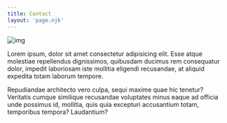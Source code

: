 ```yaml
---
title: Contact
layout: 'page.njk'
---
```


![img](/static/blog/pexels-advaith-nair-3669275.jpg)

Lorem ipsum, dolor sit amet consectetur adipisicing elit. Esse atque molestiae repellendus dignissimos, quibusdam ducimus rem consequatur dolor, impedit laboriosam iste mollitia eligendi recusandae, at aliquid expedita totam laborum tempore.

Repudiandae architecto vero culpa, sequi maxime quae hic tenetur? Veritatis cumque similique recusandae voluptates minus eaque ad officia unde possimus id, mollitia, quis quia excepturi accusantium totam, temporibus tempora? Laudantium?